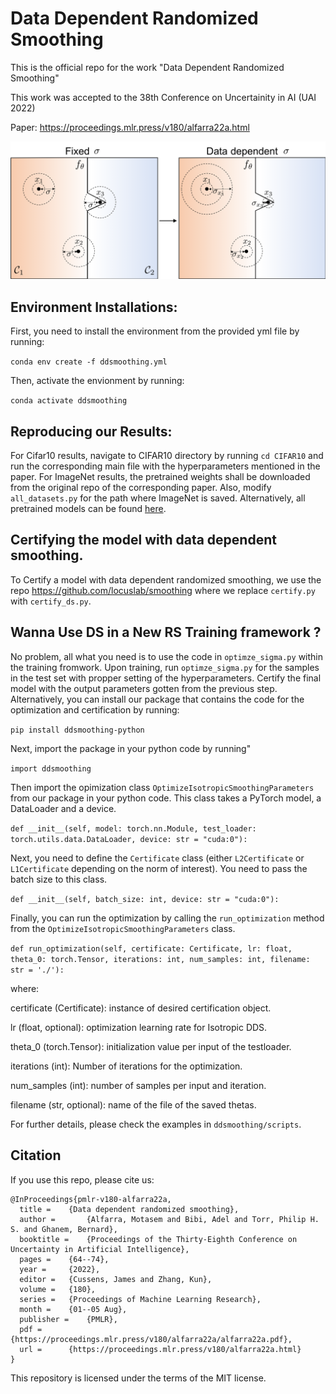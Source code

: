 # Data Dependent Randomized Smoothing
This is the official repo for the work "Data Dependent Randomized Smoothing"

This work was accepted to the 38th Conference on Uncertainity in AI (UAI 2022)

Paper: https://proceedings.mlr.press/v180/alfarra22a.html

![plot](./pull.png)

## Environment Installations:
First, you need to install the environment from the provided yml file by running:

`conda env create -f ddsmoothing.yml`

Then, activate the envionment by running:

`conda activate ddsmoothing`

## Reproducing our Results:

For Cifar10 results, navigate to CIFAR10 directory by running `cd CIFAR10` and run the corresponding main file with the hyperparameters mentioned in the paper. For ImageNet results, the pretrained weights shall be downloaded from the original repo of the corresponding paper. Also, modify `all_datasets.py` for the path where ImageNet is saved. Alternatively, all pretrained models can be found [here](https://drive.google.com/drive/folders/1t4IGRDmQ_qA8UVhkJYa3RWXFM6v-5vm5?usp=sharing).

## Certifying the model with data dependent smoothing.

To Certify a model with data dependent randomized smoothing, we use the repo https://github.com/locuslab/smoothing where we replace `certify.py` with `certify_ds.py`. 

## Wanna Use DS in a New RS Training framework ?

No problem, all what you need is to use the code in `optimze_sigma.py` within the training fromwork. Upon training, run `optimze_sigma.py` for the samples in the test set with propper setting of the hyperparameters. Certify the final model with the output parameters gotten from the previous step. Alternatively, you can install our package that contains the code for the optimization and certification by running:

`pip install ddsmoothing-python`

Next, import the package in your python code by running"

`import ddsmoothing`

Then import the opimization class `OptimizeIsotropicSmoothingParameters` from our package in your python code. This class takes a PyTorch model, a DataLoader and a device. 

`def __init__(self, model: torch.nn.Module, test_loader: torch.utils.data.DataLoader, device: str = "cuda:0"):`


Next, you need to define the `Certificate` class (either `L2Certificate` or `L1Certificate` depending on the norm of interest). You need to pass the batch size to this class.

`def __init__(self, batch_size: int, device: str = "cuda:0"):`

Finally, you can run the optimization by calling the `run_optimization` method from the `OptimizeIsotropicSmoothingParameters` class.

`def run_optimization(self, certificate: Certificate, lr: float, theta_0: torch.Tensor, iterations: int, num_samples: int, filename: str = './'):`

where:


certificate (Certificate): instance of desired certification object.

lr (float, optional): optimization learning rate for Isotropic DDS.

theta_0 (torch.Tensor): initialization value per input of the testloader.

iterations (int): Number of iterations for the optimization.

num_samples (int): number of samples per input and iteration.

filename (str, optional): name of the file of the saved thetas.


For further details, please check the examples in `ddsmoothing/scripts`.

## Citation

If you use this repo, please cite us:
```
@InProceedings{pmlr-v180-alfarra22a,
  title = 	 {Data dependent randomized smoothing},
  author =       {Alfarra, Motasem and Bibi, Adel and Torr, Philip H. S. and Ghanem, Bernard},
  booktitle = 	 {Proceedings of the Thirty-Eighth Conference on Uncertainty in Artificial Intelligence},
  pages = 	 {64--74},
  year = 	 {2022},
  editor = 	 {Cussens, James and Zhang, Kun},
  volume = 	 {180},
  series = 	 {Proceedings of Machine Learning Research},
  month = 	 {01--05 Aug},
  publisher =    {PMLR},
  pdf = 	 {https://proceedings.mlr.press/v180/alfarra22a/alfarra22a.pdf},
  url = 	 {https://proceedings.mlr.press/v180/alfarra22a.html}
}
```

This repository is licensed under the terms of the MIT license.
